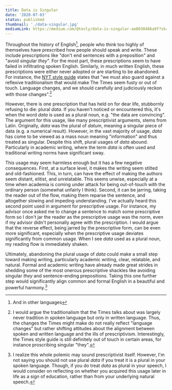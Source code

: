 ```yaml
---
title: Data is Singular
date: '2020-07-03'
status: published
thumbnail: './data-singular.jpg'
mediumLink: https://medium.com/@tovly/data-is-singular-ae8030486a9f?sk=59dfc38bdbb5a252f8aede99312cf886
---
```


Throughout the history of English[^1], people who think too highly of themselves have prescribed how people should speak and write. These include prescriptions like "don't end sentences with a preposition" and "avoid singular _they_". For the most part, these prescriptions seem to have failed in infiltrating spoken English. Similarly, in much written English, these prescriptions were either never adopted or are starting to be abandoned. For instance, the [NYT style guide](https://books.google.com/books?id=o2E5BgAAQBAJ) states that "we must also guard against a reflexive traditionalism that would make The Times seem fusty or out of touch. Language changes, and we should carefully and judiciously reckon with those changes".[^2] 

However, there is one prescription that has held on for dear life, stubbornly refusing to die: plural _data_. If you haven't noticed or encountered this, it's when the word _data_ is used as a plural noun, e.g. "the data are convincing". The argument for this usage, like many prescriptivist arguments, stems from Latin. Originally, _data_ was the plural of _datum_, meaning a singular piece of data (e.g. a numerical result). However, in the vast majority of usage, _data_ has come to be viewed as a mass noun meaning "information" and thus treated as singular. Despite this shift, plural usages of _data_ abound. Particularly in academic writing, where the term _data_ is often used and traditional writing norms have significant sway.

This usage may seem harmless enough but it has a few negative consequences. First, at a surface level, it makes the writing seem stilted and old-fashioned. This, in turn, can have the effect of making the authors seem distant, elitist, and unrelatable. This seems unwise, especially at a time when academia is coming under attack for being out-of-touch with the ordinary person (somewhat unfairly I think). Second, it can be jarring, taking the reader out of the flow, making them reparse the sentence, and altogether slowing and impeding understanding. I've actually heard this second point used in argument for prescriptive usage. For instance, my advisor once asked me to change a sentence to match some prescriptive form so I don't jar the reader as the prescriptive usage was the norm, even if my advisor didn't personally agree with the prescription. I would argue that the reverse effect, being jarred by the prescriptive form, can be even more significant, especially when the prescriptive usage deviates significantly from common usage. When I see _data_ used as a plural noun, my reading flow is immediately shaken.

Ultimately, abandoning the plural usage of _data_ could make a small step toward making writing, particularly academic writing, clear, relatable, and natural. Formal and academic writing have already made great strides in shedding some of the most onerous prescriptive shackles like avoiding singular _they_ and sentence-ending prepositions. Taking this one further step would significantly align common and formal English in a beautiful and powerful harmony.[^3]

[^1]: And in other languages
[^2]: I would argue the traditionalism that the Times talks about was largely never tradition in spoken language but only in written language. Thus, the changes the Times might make do not really reflect "language changes" but rather shifting attitudes about the alignment between spoken and written language and the ills of prescriptivism. Interestingly, the Times style guide is still definitely out of touch in certain areas, for instance proscribing singular "they".
[^3]: I realize this whole polemic may sound prescriptivist itself. However, I'm not saying you should not use plural _data_ if you treat it is a plural in your spoken language. Though, if you do treat _data_ as plural in your speech, I would consider on reflecting on whether you acquired this usage later in life as a sign of education, rather than from your underlying natural speech.
